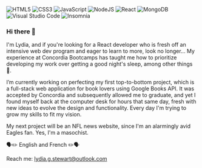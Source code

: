 ![HTML5](https://img.shields.io/badge/html5-%23E34F26.svg?style=for-the-badge&logo=html5&logoColor=white) ![CSS3](https://img.shields.io/badge/css3-%231572B6.svg?style=for-the-badge&logo=css3&logoColor=white) ![JavaScript](https://img.shields.io/badge/javascript-%23323330.svg?style=for-the-badge&logo=javascript&logoColor=%23F7DF1E) ![NodeJS](https://img.shields.io/badge/node.js-6DA55F?style=for-the-badge&logo=node.js&logoColor=white) ![React](https://img.shields.io/badge/react-%2320232a.svg?style=for-the-badge&logo=react&logoColor=%2361DAFB) ![MongoDB](https://img.shields.io/badge/MongoDB-%234ea94b.svg?style=for-the-badge&logo=mongodb&logoColor=white) ![Visual Studio Code](https://img.shields.io/badge/Visual%20Studio%20Code-0078d7.svg?style=for-the-badge&logo=visual-studio-code&logoColor=white) ![Insomnia](https://img.shields.io/badge/Insomnia-black?style=for-the-badge&logo=insomnia&logoColor=5849BE)

### Hi there 👋

I'm Lydia, and if you're looking for a React developer who is fresh off an intensive web dev program and eager to learn to more, look no longer... My experience at Concordia Bootcamps has taught me how to prioritize developing my work over getting a good night's sleep, among other things 🫠.

I’m currently working on perfecting my first top-to-bottom project, which is a full-stack web application for book lovers using Google Books API. It was accepted by Concordia and subsequently allowed me to graduate, and yet I found myself back at the computer desk for hours that same day, fresh with new ideas to evolve the design and functionality. Every day I'm trying to grow my skills to fit my vision.

My next project will be an NFL news website, since I'm an alarmingly avid Eagles fan. Yes, I'm a masochist.

🗣✏️ English and French ✏️🗣

Reach me: <a href = "mailto: lydia.g.stewart@outlook.com">lydia.g.stewart@outlook.com</a>


